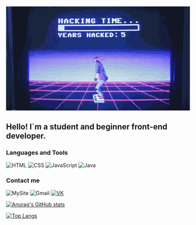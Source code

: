 
![Header](https://github.com/Helgeee/Helgeee/blob/main/assets/KF.gif)

## Hello! I`m a student and beginner front-end developer.

### Languages and Tools
![HTML](https://img.shields.io/badge/-HTML-090909?style=for-the-badge&logo=HTML&logocolor=4974a5)
![CSS](https://img.shields.io/badge/-CSS-090909?style=for-the-badge&logo=CSS&logocolor=097CDB)
![JavaScript](https://img.shields.io/badge/-JavaScript-090909?style=for-the-badge&logo=JavaScript&logocolor=E9D54D)
![Java](https://img.shields.io/badge/-Java-090909?style=for-the-badge&logo=Java&logocolor=4974a5)


### Contact me
![MySite](https://img.shields.io/badge/-MySite-090909?style=for-the-badge&logo=MySite&logocolor=00538c)
![Gmail](https://img.shields.io/badge/-Gmail-090909?style=for-the-badge&logo=Gmail&logocolor=d4442)
[![VK](https://img.shields.io/badge/-VK-090909?style=for-the-badge&logo=VK&logocolor=E9D54D)](https://vk.com/o_zotov)

[![Anurag's GitHub stats](https://github-readme-stats.vercel.app/api?username=Helgeee&show_icons=true&theme=dark)](https://github.com/anuraghazra/github-readme-stats)

[![Top Langs](https://github-readme-stats.vercel.app/api/top-langs/?username=Helgeee&show_icons=true&theme=dark)](https://github.com/anuraghazra/github-readme-stats)